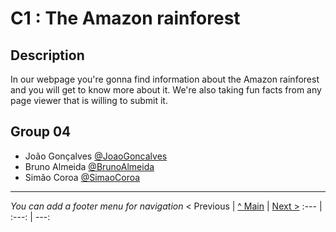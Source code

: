 # C1 : The Amazon rainforest

## Description

In our webpage you're gonna find information about the Amazon rainforest and you will get to know more about it. We're also taking fun facts from any page viewer that is willing to submit it. 


## Group 04

* João Gonçalves [@JoaoGoncalves](https://github.com/joaogoncalves7)
* Bruno Almeida [@BrunoAlmeida](https://github.com/TheHike)
* Simão Coroa [@SimaoCoroa](https://github.com/SimaoCoroa)



---
_You can add a footer menu for navigation_ 
< Previous | [^ Main](../../../) | [Next >](c2.md)
:--- | :---: | ---: 
